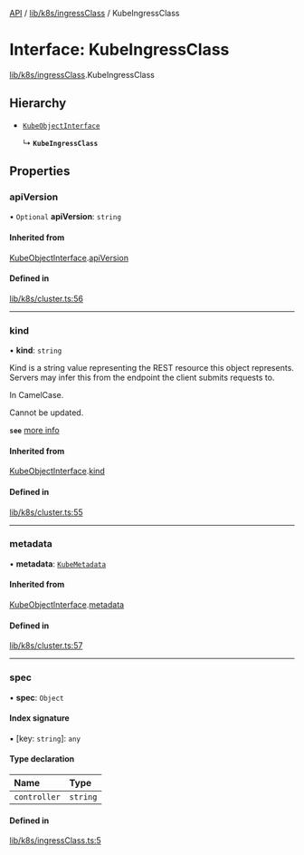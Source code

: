 [API](../API.md) / [lib/k8s/ingressClass](../modules/lib_k8s_ingressClass.md) / KubeIngressClass

# Interface: KubeIngressClass

[lib/k8s/ingressClass](../modules/lib_k8s_ingressClass.md).KubeIngressClass

## Hierarchy

- [`KubeObjectInterface`](lib_k8s_cluster.KubeObjectInterface.md)

  ↳ **`KubeIngressClass`**

## Properties

### apiVersion

• `Optional` **apiVersion**: `string`

#### Inherited from

[KubeObjectInterface](lib_k8s_cluster.KubeObjectInterface.md).[apiVersion](lib_k8s_cluster.KubeObjectInterface.md#apiversion)

#### Defined in

[lib/k8s/cluster.ts:56](https://github.com/kubernetes-sigs/headlamp/blob/072d2509b/frontend/src/lib/k8s/cluster.ts#L56)

___

### kind

• **kind**: `string`

Kind is a string value representing the REST resource this object represents.
Servers may infer this from the endpoint the client submits requests to.

In CamelCase.

Cannot be updated.

**`see`** [more info](https://git.k8s.io/community/contributors/devel/sig-architecture/api-conventions.md#types-kinds)

#### Inherited from

[KubeObjectInterface](lib_k8s_cluster.KubeObjectInterface.md).[kind](lib_k8s_cluster.KubeObjectInterface.md#kind)

#### Defined in

[lib/k8s/cluster.ts:55](https://github.com/kubernetes-sigs/headlamp/blob/072d2509b/frontend/src/lib/k8s/cluster.ts#L55)

___

### metadata

• **metadata**: [`KubeMetadata`](lib_k8s_cluster.KubeMetadata.md)

#### Inherited from

[KubeObjectInterface](lib_k8s_cluster.KubeObjectInterface.md).[metadata](lib_k8s_cluster.KubeObjectInterface.md#metadata)

#### Defined in

[lib/k8s/cluster.ts:57](https://github.com/kubernetes-sigs/headlamp/blob/072d2509b/frontend/src/lib/k8s/cluster.ts#L57)

___

### spec

• **spec**: `Object`

#### Index signature

▪ [key: `string`]: `any`

#### Type declaration

| Name | Type |
| :------ | :------ |
| `controller` | `string` |

#### Defined in

[lib/k8s/ingressClass.ts:5](https://github.com/kubernetes-sigs/headlamp/blob/072d2509b/frontend/src/lib/k8s/ingressClass.ts#L5)
